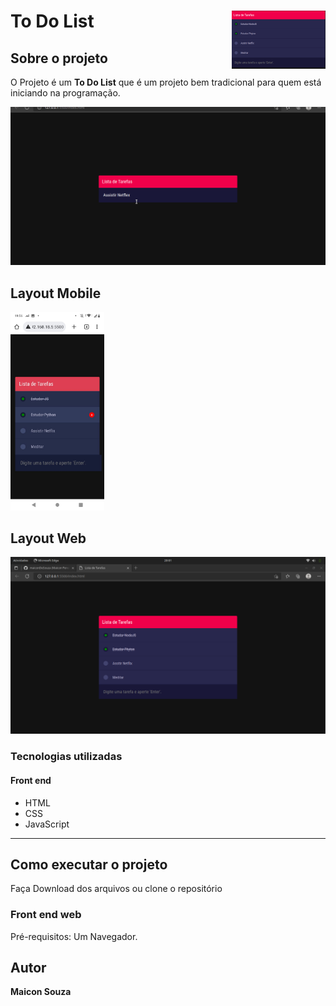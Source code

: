 <h1>
	To Do List
	<img 
		align="right"
		width="150"
        src="https://raw.githubusercontent.com/maiconDeSouza/assets/master/lista-de-tarefas/logo.png" 
	/>
</h1>

<h2>Sobre o projeto</h2>

<p>
    O Projeto é um <strong>To Do List</strong> que é um projeto bem tradicional para quem está iniciando na programação.
</p>

<img 
    src="https://raw.githubusercontent.com/maiconDeSouza/assets/master/lista-de-tarefas/crud.gif"
/>

<h2>Layout Mobile</h2>
<img
    width="150"
    src="https://raw.githubusercontent.com/maiconDeSouza/assets/master/lista-de-tarefas/versao-mobile.jpeg"
/>

<h2>Layout Web</h2>
<img 
    src="https://raw.githubusercontent.com/maiconDeSouza/assets/master/lista-de-tarefas/versao-web.png"
/>

<h3>Tecnologias utilizadas</h3>

<h4>Front end</h4>
<ul>
	<li>HTML</li>
	<li>CSS</li>
	<li>JavaScript</li>
</ul>
<hr>
<h2>Como executar o projeto</h2>
<p>
    Faça Download dos arquivos ou clone o repositório
</p>
<h3>Front end web</h3>
<p>Pré-requisitos: Um Navegador.</p>



<h2>Autor</h2>
<strong>Maicon Souza</strong>
